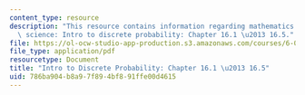 ```yaml
---
content_type: resource
description: "This resource contains information regarding mathematics for computer\
  \ science: Intro to discrete probability: Chapter 16.1 \u2013 16.5."
file: https://ol-ocw-studio-app-production.s3.amazonaws.com/courses/6-042j-mathematics-for-computer-science-spring-2015/786ba904b8a97f894bf891ffe00d4615_MIT6_042JS15_Session28.pdf
file_type: application/pdf
resourcetype: Document
title: "Intro to Discrete Probability: Chapter 16.1 \u2013 16.5"
uid: 786ba904-b8a9-7f89-4bf8-91ffe00d4615
---
```

